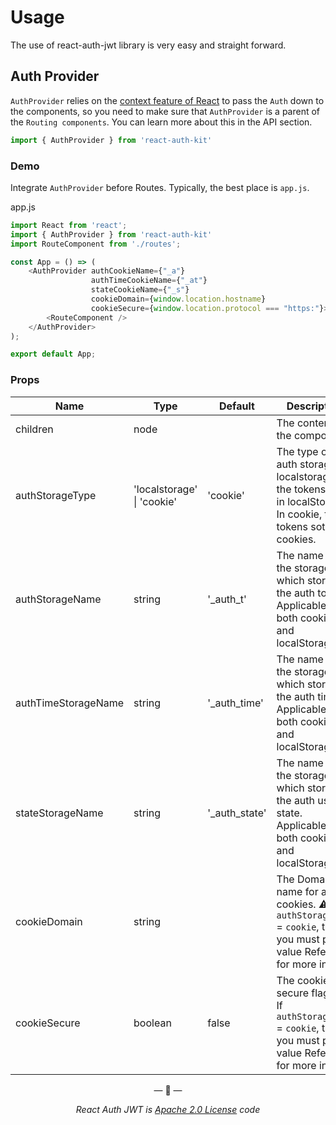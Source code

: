 # Usage

The use of react-auth-jwt library is very easy and straight forward.

## Auth Provider

`AuthProvider` relies on the [context feature of React](https://reactjs.org/docs/context.html) to pass the `Auth` down
to the components, so you need to make sure that `AuthProvider` is a parent of the `Routing components`.
You can learn more about this in the API section.

```jsx
import { AuthProvider } from 'react-auth-kit'
```

### Demo

Integrate `AuthProvider` before Routes. Typically, the best place is `app.js`.

app.js
```js
import React from 'react';
import { AuthProvider } from 'react-auth-kit'
import RouteComponent from './routes';

const App = () => (
    <AuthProvider authCookieName={"_a"}
                  authTimeCookieName={"_at"}
                  stateCookieName={"_s"}
                  cookieDomain={window.location.hostname}
                  cookieSecure={window.location.protocol === "https:"}>
        <RouteComponent />
    </AuthProvider>
);

export default App;
```

### Props

| Name                | Type                       | Default       | Description                                                                                                                                                                         |
|---------------------|----------------------------|---------------|-------------------------------------------------------------------------------------------------------------------------------------------------------------------------------------|
| children            | node                       |               | The content of the component                                                                                                                                                        |
| authStorageType     | 'localstorage' \| 'cookie' | 'cookie'      | The type of the auth storage.  In localstorage, the tokens store in localStorage. In cookie, the tokens sotore in cookies.                                                          |
| authStorageName     | string                     | '_auth_t'     | The name of the storage, which stores the auth token.  Applicable for both cookies and localStorage.                                                                                |
| authTimeStorageName | string                     | '_auth_time'  | The name of the storage, which stores the auth time. Applicable for both cookies and localStorage                                                                                   |
| stateStorageName    | string                     | '_auth_state' | The name of the storage, which stores the auth user state. Applicable for both cookies and localStorage                                                                             |
| cookieDomain        | string                     |               | The Domain name for all cookies. ⚠ If `authStorageType` = `cookie`, then you must put a value Refer [this](https://developer.mozilla.org/en-US/docs/Web/HTTP/Cookies) for more info |
| cookieSecure        | boolean                    | false         | The cookie secure flag. ⚠ If `authStorageType` = `cookie`, then you must put a value Refer [this](https://developer.mozilla.org/en-US/docs/Web/HTTP/Cookies) for more info          |

<p align="center">&mdash; 🔑  &mdash;</p>
<p align="center"><i>React Auth JWT is <a href="https://github.com/react-auth-kit/react-auth-kit/blob/master/LICENSE">Apache 2.0 License</a> code</i></p>